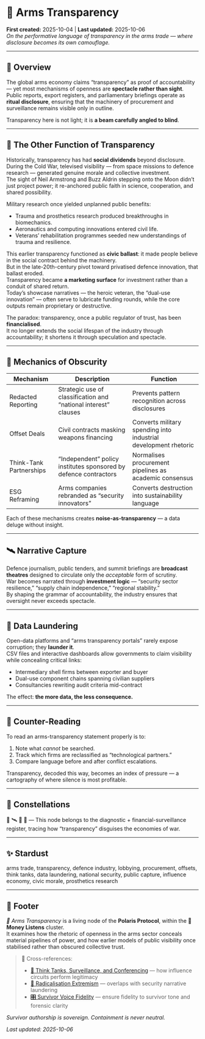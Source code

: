 # 🚀 Arms Transparency  
**First created:** 2025-10-04 | **Last updated:** 2025-10-06  
*On the performative language of transparency in the arms trade — where disclosure becomes its own camouflage.*

---

## 🧩 Overview  

The global arms economy claims “transparency” as proof of accountability — yet most mechanisms of openness are **spectacle rather than sight**.  
Public reports, export registers, and parliamentary briefings operate as **ritual disclosure**, ensuring that the machinery of procurement and surveillance remains visible only in outline.  

Transparency here is not light; it is **a beam carefully angled to blind**.

---

## 🧠 The Other Function of Transparency  

Historically, transparency has had **social dividends** beyond disclosure.  
During the Cold War, televised visibility — from space missions to defence research — generated genuine morale and collective investment.  
The sight of Neil Armstrong and Buzz Aldrin stepping onto the Moon didn’t just project power; it re-anchored public faith in science, cooperation, and shared possibility.  

Military research once yielded unplanned public benefits:  
- Trauma and prosthetics research produced breakthroughs in biomechanics.  
- Aeronautics and computing innovations entered civil life.  
- Veterans’ rehabilitation programmes seeded new understandings of trauma and resilience.  

This earlier transparency functioned as **civic ballast**: it made people believe in the social contract behind the machinery.  
But in the late-20th-century pivot toward privatised defence innovation, that ballast eroded.  
Transparency became **a marketing surface** for investment rather than a conduit of shared return.  
Today’s showcase narratives — the heroic veteran, the “dual-use innovation” — often serve to lubricate funding rounds, while the core outputs remain proprietary or destructive.  

The paradox: transparency, once a public regulator of trust, has been **financialised**.  
It no longer extends the social lifespan of the industry through accountability; it shortens it through speculation and spectacle.

---

## 🪫 Mechanics of Obscurity  

| Mechanism | Description | Function |
|------------|--------------|-----------|
| Redacted Reporting | Strategic use of classification and “national interest” clauses | Prevents pattern recognition across disclosures |
| Offset Deals | Civil contracts masking weapons financing | Converts military spending into industrial development rhetoric |
| Think-Tank Partnerships | “Independent” policy institutes sponsored by defence contractors | Normalises procurement pipelines as academic consensus |
| ESG Reframing | Arms companies rebranded as “security innovators” | Converts destruction into sustainability language |

Each of these mechanisms creates **noise-as-transparency** — a data deluge without insight.

---

## 🛰️ Narrative Capture  

Defence journalism, public tenders, and summit briefings are **broadcast theatres** designed to circulate only the *acceptable* form of scrutiny.  
War becomes narrated through **investment logic** — “security sector resilience,” “supply chain independence,” “regional stability.”  
By shaping the grammar of accountability, the industry ensures that oversight never exceeds spectacle.  

---

## 💽 Data Laundering  

Open-data platforms and “arms transparency portals” rarely expose corruption; they **launder it**.  
CSV files and interactive dashboards allow governments to claim visibility while concealing critical links:  
- Intermediary shell firms between exporter and buyer  
- Dual-use component chains spanning civilian suppliers  
- Consultancies rewriting audit criteria mid-contract  

The effect: **the more data, the less consequence.**

---

## 🧭 Counter-Reading  

To read an arms-transparency statement properly is to:  
1. Note what *cannot* be searched.  
2. Track which firms are reclassified as “technological partners.”  
3. Compare language before and after conflict escalations.  

Transparency, decoded this way, becomes an index of pressure — a cartography of where silence is most profitable.

---

## 🌌 Constellations  

💸 🛰️ 🔮 🚨 — This node belongs to the diagnostic + financial-surveillance register, tracing how “transparency” disguises the economies of war.

---

## ✨ Stardust  

arms trade, transparency, defence industry, lobbying, procurement, offsets, think tanks, data laundering, national security, public capture, influence economy, civic morale, prosthetics research

---

## 🏮 Footer  

*🚀 Arms Transparency* is a living node of the **Polaris Protocol**, within the **💸 Money Listens** cluster.  
It examines how the rhetoric of openness in the arms sector conceals material pipelines of power, and how earlier models of public visibility once stabilised rather than obscured collective trust.  

> 📡 Cross-references:  
> - [🎽 Think Tanks, Surveillance, and Conferencing](./🎽_think_tanks_surveillance_and_conferencing.md) — how influence circuits perform legitimacy  
> - [🪬 Radicalisation Extremism](../../🪬_Radicalisation_Extremism/) — overlaps with security narrative laundering  
> - [🎛️ Survivor Voice Fidelity](../../../Admin_Kit/🎛️_polaris_drafting_rules_survivor_voice_fidelity.md) — ensure fidelity to survivor tone and forensic clarity  

*Survivor authorship is sovereign. Containment is never neutral.*  

_Last updated: 2025-10-06_
